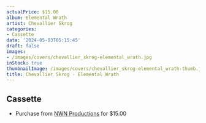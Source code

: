 ```yaml
---
actualPrice: $15.00
album: Elemental Wrath
artist: Chevallier Skrog
categories:
- Cassette
date: '2024-05-03T05:15:45'
draft: false
images:
- /images/covers/chevallier_skrog-elemental_wrath.jpg
inStock: true
thumbnailImage: /images/covers/chevallier_skrog-elemental_wrath-thumb.jpg
title: Chevallier Skrog - Elemental Wrath
---
```


## Cassette
* Purchase from [NWN Productions](http://shop.nwnprod.com/index.php?route=product/product&path=73&product_id=49640&sort=pd.name&order=ASC) for $15.00
